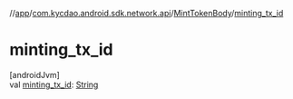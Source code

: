 //[app](../../../index.md)/[com.kycdao.android.sdk.network.api](../index.md)/[MintTokenBody](index.md)/[minting_tx_id](minting_tx_id.md)

# minting_tx_id

[androidJvm]\
val [minting_tx_id](minting_tx_id.md): [String](https://kotlinlang.org/api/latest/jvm/stdlib/kotlin/-string/index.html)
